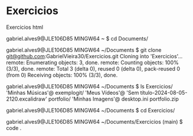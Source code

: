 # Exercicios
Exercicios html



gabriel.alves9@JLE106D85 MINGW64 ~
$ cd Documents/

gabriel.alves9@JLE106D85 MINGW64 ~/Documents
$ git clone git@github.com:GabrielVieira30/Exercicios.git
Cloning into 'Exercicios'...
remote: Enumerating objects: 3, done.
remote: Counting objects: 100% (3/3), done.
remote: Total 3 (delta 0), reused 0 (delta 0), pack-reused 0 (from 0)
Receiving objects: 100% (3/3), done.

gabriel.alves9@JLE106D85 MINGW64 ~/Documents
$ ls
 Exercicios/       'Minhas Músicas'@                         exemplogit/
'Meus Vídeos'@     'Sem título-2024-08-05-2120.excalidraw'   portfolio/
'Minhas Imagens'@   desktop.ini                              portfolio.zip

gabriel.alves9@JLE106D85 MINGW64 ~/Documents
$ cd Exercicios/

gabriel.alves9@JLE106D85 MINGW64 ~/Documents/Exercicios (main)
$ code .

